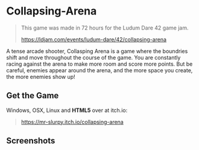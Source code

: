 # Collapsing-Arena

> This game was made in 72 hours for the Ludum Dare 42 game jam.
>
> https://ldjam.com/events/ludum-dare/42/collapsing-arena

A tense arcade shooter, Collasping Arena is a game where the boundries shift and move throughout the course of the game.
You are constantly racing against the arena to make more room and score more points.
But be careful, enemies appear around the arena, and the more space you create, the more enemies show up!

## Get the Game
Windows, OSX, Linux and **HTML5** over at itch.io:
> https://mr-slurpy.itch.io/collapsing-arena

## Screenshots
